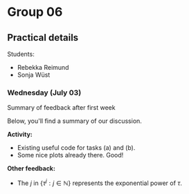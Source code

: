 # Group 06

## Practical details

Students:

- Rebekka Reimund
- Sonja Wüst

### Wednesday (July 03)

Summary of feedback after first week

Below, you'll find a summary of our discussion.

**Activity:**

- Existing useful code for tasks (a) and (b).
- Some nice plots already there. Good!

**Other feedback:**

- The $j$ in $\{\tau^j : j \in \mathbb{N}\}$ represents the exponential power of $\tau$.
